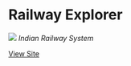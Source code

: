 # Railway Explorer
![](https://cloud.githubusercontent.com/assets/126868/14707470/93ec2a88-07e2-11e6-9f88-563feb7c8bb2.png)
_Indian Railway System_

[View Site](http://ruchikavn.github.io/indianrailwaymap/)
